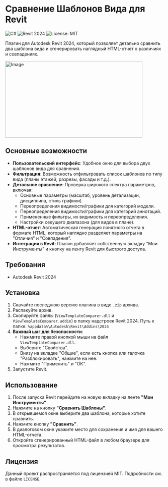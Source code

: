 # Сравнение Шаблонов Вида для Revit

![C#](https://img.shields.io/badge/C%23-239120?style=for-the-badge&logo=c-sharp&logoColor=white)
![Revit 2024](https://img.shields.io/badge/Revit-2024-blue.svg?style=for-the-badge)
![License: MIT](https://img.shields.io/badge/License-MIT-yellow.svg?style=for-the-badge)

Плагин для Autodesk Revit 2024, который позволяет детально сравнить два шаблона вида и сгенерировать наглядный HTML-отчет о различиях и совпадениях.

<img width="436" height="243" alt="Image" src="https://github.com/user-attachments/assets/c27be193-1f22-404c-9343-480c3e72bc60" />

## Основные возможности

*   **Пользовательский интерфейс**: Удобное окно для выбора двух шаблонов вида для сравнения.
*   **Фильтрация**: Возможность отфильтровать список шаблонов по типу вида (планы этажей, разрезы, фасады и т.д.).
*   **Детальное сравнение**: Проверка широкого спектра параметров, включая:
    *   Основные параметры (масштаб, уровень детализации, дисциплина, стиль графики).
    *   Переопределения видимости/графики для категорий модели.
    *   Переопределения видимости/графики для категорий аннотаций.
    *   Примененные фильтры, их видимость и переопределения.
    *   Настройки секущего диапазона (для видов в плане).
*   **HTML-отчет**: Автоматическая генерация понятного отчета в формате HTML, который наглядно разделяет параметры на "Отличия" и "Совпадения".
*   **Интеграция в Revit**: Плагин добавляет собственную вкладку "Мои Инструменты" и кнопку на ленту Revit для быстрого доступа.

## Требования

*   Autodesk Revit 2024

## Установка

1.  Скачайте последнюю версию плагина в виде `.zip` архива.
2.  Распакуйте архив.
3.  Скопируйте файлы (`ViewTemplateComparer.dll` и `ViewTemplateComparer.addin`) в папку надстроек Revit 2024. Путь к папке:
    `%appdata%\Autodesk\Revit\Addins\2024`
4.  **Важный шаг для безопасности**:
    *   Нажмите правой кнопкой мыши на файл `ViewTemplateComparer.dll`.
    *   Выберите "Свойства".
    *   Внизу на вкладке "Общие", если есть кнопка или галочка "Разблокировать", нажмите на нее.
    *   Нажмите "Применить" и "ОК".
5.  Запустите Revit.

## Использование

1.  После запуска Revit перейдите на новую вкладку на ленте **"Мои Инструменты"**.
2.  Нажмите на кнопку **"Сравнить Шаблоны"**.
3.  В открывшемся окне выберите два шаблона, которые хотите сравнить.
4.  Нажмите кнопку **"Сравнить"**.
5.  В диалоговом окне укажите место для сохранения и имя для вашего HTML-отчета.
6.  Откройте сгенерированный HTML-файл в любом браузере для просмотра результатов.

## Лицензия

Данный проект распространяется под лицензией MIT. Подробности см. в файле `LICENSE`.

